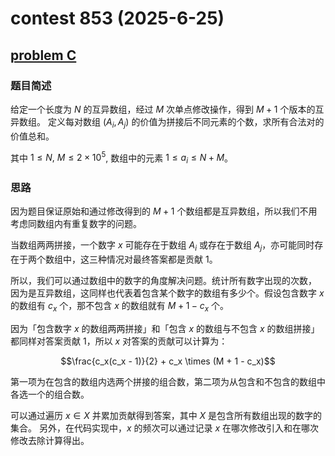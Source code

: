 # contest 853 (2025-6-25)

## [problem C](https://codeforces.com/contest/1789/problem/C)

### 题目简述

给定一个长度为 $N$ 的互异数组，经过 $M$ 次单点修改操作，得到 $M+1$ 个版本的互异数组。
定义每对数组 $(A_i, A_j)$ 的价值为拼接后不同元素的个数，求所有合法对的价值总和。

其中 $1 \leq N , \ M \leq 2 \times 10^5$, 数组中的元素 $1 \leq a_i \leq N + M$。

### 思路

因为题目保证原始和通过修改得到的 $M + 1$ 个数组都是互异数组，所以我们不用考虑同数组内有重复数字的问题。

当数组两两拼接，一个数字 $x$ 可能存在于数组 $A_i$ 或存在于数组 $A_j$，亦可能同时存在于两个数组中，这三种情况对最终答案都是贡献 1。

所以，我们可以通过数组中的数字的角度解决问题。统计所有数字出现的次数，
因为是互异数组，这同样也代表着包含某个数字的数组有多少个。假设包含数字 $x$ 的数组有 $c_x$ 个，那不包含 $x$ 的数组就有 $M + 1 - c_x$ 个。

因为「包含数字 $x$ 的数组两两拼接」和「包含 $x$ 的数组与不包含 $x$ 的数组拼接」都同样对答案贡献 1，所以 $x$ 对答案的贡献可以计算为：

$$\frac{c_x(c_x - 1)}{2} + c_x \times (M + 1 - c_x)$$

第一项为在包含的数组内选两个拼接的组合数，第二项为从包含和不包含的数组中各选一个的组合数。

可以通过遍历 $x \in X$ 并累加贡献得到答案，其中 $X$ 是包含所有数组出现的数字的集合。
另外，在代码实现中，$x$ 的频次可以通过记录 $x$ 在哪次修改引入和在哪次修改去除计算得出。

